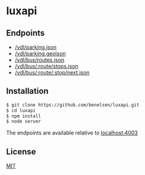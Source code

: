 # luxapi

## Endpoints
- [/vdl/parking.json](http://luxapi.benelsen.com/vdl/parking.json)
- [/vdl/parking.geojson](http://luxapi.benelsen.com/vdl/parking.geojson)
- [/vdl/bus/routes.json](http://luxapi.benelsen.com/vdl/bus/routes.json)
- [/vdl/bus/:route/stops.json](http://luxapi.benelsen.com/vdl/bus/1/stops.json)
- [/vdl/bus/:route/:stop/next.json](http://luxapi.benelsen.com/vdl/bus/1/Gare%20Centrale/next.json)

## Installation

```bash
$ git clone https://github.com/benelsen/luxapi.git
$ cd luxapi
$ npm install
$ node server
```
The endpoints are available relative to [localhost:4003](http://localhost:4003/)

## License

[MIT](LICENSE)
